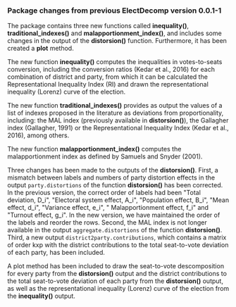 ### Package changes from previous ElectDecomp version 0.0.1-1

The package contains three new functions called **inequality()**, **traditional_indexes()** and 
**malapportionment_index()**, and includes some changes in the output of the **distorsion()** function. Furthermore, it has been created a **plot** method.

The new function **inequality()** computes the inequalities in votes-to-seats conversion, including the conversion ratios (Kedar et al., 2016) for each combination of district and party, from which it can be calculated the Representational Inequality Index (RI) and drawn the representational inequality (Lorenz) curve of the election.

The new function **traditional_indexes()** provides as output the values of a list of indexes proposed in the literature as deviations from proportionality, including: the MAL index (previously available in **distorsion()**), the Gallagher index (Gallagher, 1991) or the Representational Inequality Index (Kedar et al., 2016), among others.  

The new function **malapportionment_index()** computes the malapportionment index as defined by Samuels and Snyder (2001).

Three changes has been made to the outputs of the **distorsion()**. First, a mismatch between labels and numbers of party distortion effects in the output `party.distortions` of the function **distorsion()** has been corrected. In the previous version, the correct order of labels had been "Total deviation, D_i", "Electoral system effect, A_i", "Population effect, B_i", "Mean effect, d_i", "Variance effect, e_i", " Malapportionment effect, f_i" and "Turnout effect, g_i". In the new version, we have maintained the order of the labels and reorder the rows. Second, the MAL index is not longer available in the output `aggregate.distortions` of the function **distorsion()**. 
Third, a new output `district2party.contributions`, which contains a matrix of order kxp with the district contributions to the total seat-to-vote deviation of each party, has been included.


A plot method has been included to draw the seat-to-vote descomposition for every party from the **distorsion()** output and the district contributions to the total seat-to-vote deviation of each party from the **distorsion()** output, as well as the representational inequality (Lorenz) curve of the election from the **inequality()** output.





